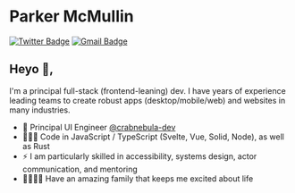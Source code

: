 # Parker McMullin  
[![Twitter Badge](https://img.shields.io/badge/-@parker_codes-1ca0f1?style=flat-square&labelColor=1ca0f1&logo=twitter&logoColor=white&link=https://twitter.com/parker_codes)](https://twitter.com/parker_codes) 
[![Gmail Badge](https://img.shields.io/badge/-parker.mcmullin01@gmail.com-c14438?style=flat-square&logo=Gmail&logoColor=white&link=mailto:parker.mcmullin01@gmail.com)](mailto:parker.mcmullin01@gmail.com)

## Heyo 👋, 

I'm a principal full-stack (frontend-leaning) dev. I have years of experience leading teams to create robust apps (desktop/mobile/web) and websites in many industries.

- 🎨 Principal UI Engineer [@crabnebula-dev]([https://twitter.com/Tidefi_DEX](https://github.com/crabnebula-dev))
- 👨🏽‍💻 Code in JavaScript / TypeScript (Svelte, Vue, Solid, Node), as well as Rust
- ⚡️ I am particularly skilled in accessibility, systems design, actor communication, and mentoring
- 👨‍👩‍👧‍👦 Have an amazing family that keeps me excited about life
